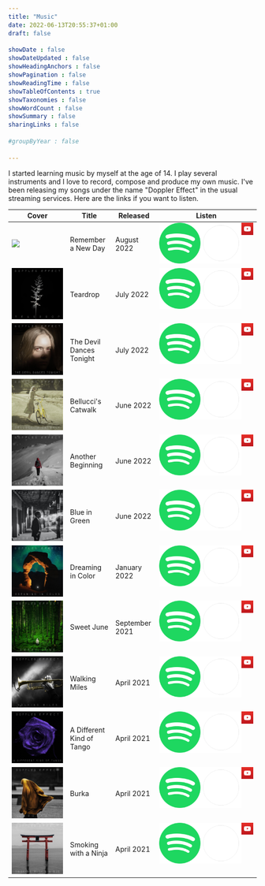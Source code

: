 ```yaml
---
title: "Music"
date: 2022-06-13T20:55:37+01:00
draft: false

showDate : false
showDateUpdated : false
showHeadingAnchors : false
showPagination : false
showReadingTime : false
showTableOfContents : true
showTaxonomies : false 
showWordCount : false
showSummary : false
sharingLinks : false

#groupByYear : false

---
```


I started learning music by myself at the age of 14. I play several instruments and I love to record, compose and produce my own music. I've been releasing my songs under the name "Doppler Effect" in the usual streaming services. Here are the links if you want to listen.

<table>
    <thead>
        <tr>
            <th>Cover</th>
            <th>Title</th>
            <th>Released</th>
            <th>Listen</th>
        </tr>
    </thead>
    <tbody>
         <tr>
            <td><img class="customEntitityAlbum" src=".jpg"/></td>
            <td>Remember a New Day</td>
            <td>August 2022</td>
            <td style="display:flex">
                <a href="" target="_blank"><img class="customPlay nozoom" src="spotify.svg.png"/></a>
                <a href="" target="_blank"><img class="customPlay nozoom" style="background-color: rgb(30, 41, 59);" src="apple.png"/></a>
                <a href="" target="_blank"><img class="customPlay nozoom" src="youtube.png"/></a>
            </td>
        </tr>
        <tr>
            <td><img class="customEntitityAlbum" src="teardrop.jpg"/></td>
            <td>Teardrop</td>
            <td>July 2022</td>
            <td style="display:flex">
                <a href="https://open.spotify.com/album/1CAAuiNatcDro7RXqYtZ7p" target="_blank"><img class="customPlay nozoom" src="spotify.svg.png"/></a>
                <a href="https://music.apple.com/us/album/teardrop-single/1634107645?uo=4&app=music&at=1001lry3&ct=dashboard" target="_blank"><img class="customPlay nozoom" style="background-color: rgb(30, 41, 59);" src="apple.png"/></a>
                <a href="https://www.youtube.com/watch?v=oKlrh6rPe60&list=PL1-ZPcIDJHfwFvRKJt0JXibfp1XV8LM70" target="_blank"><img class="customPlay nozoom" src="youtube.png"/></a>
            </td>
        </tr>
        <tr>
            <td><img class="customEntitityAlbum" src="thedevildancestonight.jpg"/></td>
            <td>The Devil Dances Tonight</td>
            <td>July 2022</td>
            <td style="display:flex">
                <a href="https://open.spotify.com/album/13NRJerObn3XkO0a9BW0Hg" target="_blank"><img class="customPlay nozoom" src="spotify.svg.png"/></a>
                <a href="https://music.apple.com/us/album/the-devil-dances-tonight-single/1632730018?uo=4&app=music&at=1001lry3&ct=dashboard" target="_blank"><img class="customPlay nozoom" style="background-color: rgb(30, 41, 59);" src="apple.png"/></a>
                <a href="https://www.youtube.com/watch?v=yQC9q_Rfa08&list=PL1-ZPcIDJHfwFvRKJt0JXibfp1XV8LM70" target="_blank"><img class="customPlay nozoom" src="youtube.png"/></a>
            </td>
        </tr>
        <tr>
            <td><img class="customEntitityAlbum" src="bellucciscatwalk.jpg"/></td>
            <td>Bellucci's Catwalk</td>
            <td>June 2022</td>
            <td style="display:flex">
                <a href="https://open.spotify.com/album/2wmxlKs9l3347wFxVGwpZk" target="_blank"><img class="customPlay nozoom" src="spotify.svg.png"/></a>
                <a href="https://music.apple.com/us/album/belluccis-catwalk-single/1631761744?uo=4&app=music&at=1001lry3&ct=dashboard" target="_blank"><img class="customPlay nozoom" style="background-color: rgb(30, 41, 59);" src="apple.png"/></a>
                <a href="https://www.youtube.com/watch?v=AwL9atrr09c&list=PL1-ZPcIDJHfwFvRKJt0JXibfp1XV8LM70" target="_blank"><img class="customPlay nozoom" src="youtube.png"/></a>
            </td>
        </tr>
        <tr>
            <td><img class="customEntitityAlbum" src="anotherbeginning.jpg"/></td>
            <td>Another Beginning</td>
            <td>June 2022</td>
            <td style="display:flex">
                <a href="https://open.spotify.com/album/6nxdu1GBeAY4LhLr8KCsA1" target="_blank"><img class="customPlay nozoom" src="spotify.svg.png"/></a>
                <a href="https://music.apple.com/us/album/another-beginning-single/1630185036?uo=4&app=music&at=1001lry3&ct=dashboard" target="_blank"><img class="customPlay nozoom" style="background-color: rgb(30, 41, 59);" src="apple.png"/></a>
                <a href="https://www.youtube.com/watch?v=iLVVzl8txQQ&list=PL1-ZPcIDJHfwFvRKJt0JXibfp1XV8LM70" target="_blank"><img class="customPlay nozoom" src="youtube.png"/></a>
            </td>
        </tr>
        <tr>
            <td><img class="customEntitityAlbum" src="blueingreen.jpg"/></td>
            <td>Blue in Green</td>
            <td>June 2022</td>
            <td style="display:flex">
                <a href="https://open.spotify.com/album/0mh8g7sHCvTvfGEIVE8Wha" target="_blank"><img class="customPlay nozoom" src="spotify.svg.png"/></a>
                <a href="https://music.apple.com/us/album/blue-in-green-single/1629997649?uo=4&app=music&at=1001lry3&ct=dashboard" target="_blank"><img class="customPlay nozoom" style="background-color: rgb(30, 41, 59);" src="apple.png"/></a>
                <a href="https://www.youtube.com/watch?v=Q9l6kdWqX6c&list=PL1-ZPcIDJHfwFvRKJt0JXibfp1XV8LM70" target="_blank"><img class="customPlay nozoom" src="youtube.png"/></a>
            </td>
        </tr>
        <tr>
            <td><img class="customEntitityAlbum" src="dreamingincolor.jpg"/></td>
            <td>Dreaming in Color</td>
            <td>January 2022</td>
            <td style="display:flex">
                <a href="https://open.spotify.com/album/4zQwVn1wQi33zrmboXKrI7" target="_blank"><img class="customPlay nozoom" src="spotify.svg.png"/></a>
                <a href="https://music.apple.com/us/album/dreaming-in-color-single/1606643290?uo=4&app=music&at=1001lry3&ct=dashboard" target="_blank"><img class="customPlay nozoom" style="background-color: rgb(30, 41, 59);" src="apple.png"/></a>
                <a href="https://www.youtube.com/watch?v=dej82HdMr3U&list=PL1-ZPcIDJHfwFvRKJt0JXibfp1XV8LM70" target="_blank"><img class="customPlay nozoom" src="youtube.png"/></a>
            </td>
        </tr>
        <tr>
            <td><img class="customEntitityAlbum" src="sweetjune.jpg"/></td>
            <td>Sweet June</td>
            <td>September 2021</td>
            <td style="display:flex">
                <a href="https://open.spotify.com/album/2rX5ywEwm0s2zGH4Dw35R9" target="_blank"><img class="customPlay nozoom" src="spotify.svg.png"/></a>
                <a href="https://music.apple.com/us/album/sweet-june-single/1587364431?uo=4&app=music&at=1001lry3&ct=dashboard" target="_blank"><img class="customPlay nozoom" style="background-color: rgb(30, 41, 59);" src="apple.png"/></a>
                <a href="https://www.youtube.com/watch?v=tb1CabbQ1Qk&list=PL1-ZPcIDJHfwFvRKJt0JXibfp1XV8LM70" target="_blank"><img class="customPlay nozoom" src="youtube.png"/></a>
            </td>
        </tr>
        <tr>
            <td><img class="customEntitityAlbum" src="walkingmiles.jpg"/></td>
            <td>Walking Miles</td>
            <td>April 2021</td>
            <td style="display:flex">
                <a href="https://open.spotify.com/album/3mGMFvaQu9BXVM9dy9Wwmu" target="_blank"><img class="customPlay nozoom" src="spotify.svg.png"/></a>
                <a href="https://music.apple.com/us/album/walking-miles-single/1565224271?uo=4&app=music&at=1001lry3&ct=dashboard" target="_blank"><img class="customPlay nozoom" style="background-color: rgb(30, 41, 59);" src="apple.png"/></a>
                <a href="https://www.youtube.com/watch?v=ntao-6A-FCI&list=PL1-ZPcIDJHfwFvRKJt0JXibfp1XV8LM70" target="_blank"><img class="customPlay nozoom" src="youtube.png"/></a>
            </td>
        </tr>
        <tr>
            <td><img class="customEntitityAlbum" src="addifferentkindoftango.jpg"/></td>
            <td>A Different Kind of Tango</td>
            <td>April 2021</td>
            <td style="display:flex">
                <a href="https://open.spotify.com/track/7uEq5gAKSYZjjACRml4SY6?si=cce2bf5125ee4c49" target="_blank"><img class="customPlay nozoom" src="spotify.svg.png"/></a>
                <a href="https://music.apple.com/us/album/a-different-kind-of-tango/1562606125?i=1562606126" target="_blank"><img class="customPlay nozoom" style="background-color: rgb(30, 41, 59);" src="apple.png"/></a>
                <a href="https://www.youtube.com/watch?v=W7n-pzgbIJo&list=PL1-ZPcIDJHfwFvRKJt0JXibfp1XV8LM70" target="_blank"><img class="customPlay nozoom" src="youtube.png"/></a>
            </td>
        </tr>
        <tr>
            <td><img class="customEntitityAlbum" src="burka.jpg"/></td>
            <td>Burka</td>
            <td>April 2021</td>
            <td style="display:flex">
                <a href="https://open.spotify.com/album/0hnBrTrX4UM9bTMhgyG3Q4" target="_blank"><img class="customPlay nozoom" src="spotify.svg.png"/></a>
                <a href="https://music.apple.com/us/album/burka-single/1562597857?uo=4&app=music&at=1001lry3&ct=dashboard" target="_blank"><img class="customPlay nozoom" style="background-color: rgb(30, 41, 59);" src="apple.png"/></a>
                <a href="https://www.youtube.com/watch?v=3Ab7Q9kBwD8&list=PL1-ZPcIDJHfwFvRKJt0JXibfp1XV8LM70" target="_blank"><img class="customPlay nozoom" src="youtube.png"/></a>
            </td>
        </tr>
        <tr>
            <td><img class="customEntitityAlbum" src="smokingwithaninja.jpg"/></td>
            <td>Smoking with a Ninja</td>
            <td>April 2021</td>
            <td style="display:flex">
                <a href="https://open.spotify.com/album/4PPNMtZgKRBwwunx5hc9Om" target="_blank"><img class="customPlay nozoom" src="spotify.svg.png"/></a>
                <a href="https://music.apple.com/us/album/smoking-with-a-ninja-single/1562510115?uo=4&app=music&at=1001lry3&ct=dashboard" target="_blank"><img class="customPlay nozoom" style="background-color: rgb(30, 41, 59);" src="apple.png"/></a>
                <a href="https://www.youtube.com/watch?v=eekx9ubxxnk&list=PL1-ZPcIDJHfwFvRKJt0JXibfp1XV8LM70" target="_blank"><img class="customPlay nozoom" src="youtube.png"/></a>
            </td>
        </tr>
    </tbody>
</table>